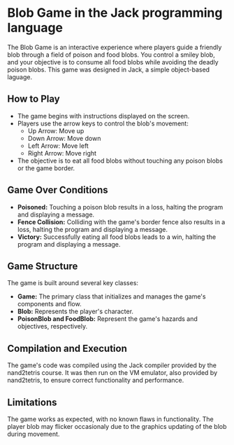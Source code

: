 # Blob Game in the Jack programming language

The Blob Game is an interactive experience where players guide a friendly blob through a field of poison and food blobs. You control a smiley blob, and your objective is to consume all food blobs while avoiding the deadly poison blobs. This game was designed in Jack, a simple object-based laguage.

## How to Play

- The game begins with instructions displayed on the screen.
- Players use the arrow keys to control the blob's movement:
    - Up Arrow: Move up
    - Down Arrow: Move down
    - Left Arrow: Move left
    - Right Arrow: Move right
- The objective is to eat all food blobs without touching any poison blobs or the game border.

## Game Over Conditions

- **Poisoned:** Touching a poison blob results in a loss, halting the program and displaying a message.
- **Fence Collision:** Colliding with the game's border fence also results in a loss, halting the program and displaying a message.
- **Victory:** Successfully eating all food blobs leads to a win, halting the program and displaying a message. 

## Game Structure
The game is built around several key classes:
- **Game:** The primary class that initializes and manages the game's components and flow.
- **Blob:** Represents the player's character.
- **PoisonBlob and FoodBlob:** Represent the game's hazards and objectives, respectively.

## Compilation and Execution

The game's code was compiled using the Jack compiler provided by the nand2tetris course. It was then run on the VM emulator, also provided by nand2tetris, to ensure correct functionality and performance.

## Limitations
The game works as expected, with no known flaws in functionality. The player blob may flicker occasionaly due to the graphics updating of the blob during movement.








